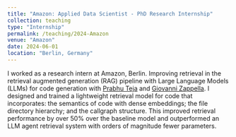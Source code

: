```yaml
---
title: "Amazon: Applied Data Scientist - PhD Research Internship"
collection: teaching
type: "Internship"
permalink: /teaching/2024-Amazon
venue: "Amazon"
date: 2024-06-01
location: "Berlin, Germany"
---
```


I worked as a research intern at Amazon, Berlin. Improving retrieval in the retrieval augmented generation (RAG) pipeline with Large Language Models (LLMs) for code generation  with [Prabhu Teja](https://prabhuteja12.github.io/) and [Giovanni Zappella](https://giovannizappella.github.io/). I designed and trained a lightweight retrieval model for code that incorporates: the semantics of code with dense embeddings; the file directory hierarchy; and the callgraph structure. This improved retrieval performance by over 50% over the baseline model and outperformed an LLM agent retrieval system with orders of magnitude fewer parameters.
